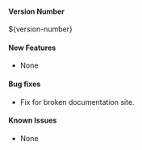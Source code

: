 #### Version Number
${version-number}

#### New Features
- None

#### Bug fixes
- Fix for broken documentation site.

#### Known Issues
- None
